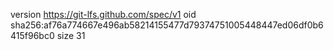 version https://git-lfs.github.com/spec/v1
oid sha256:af76a774667e496ab58214155477d79374751005448447ed06df0b6415f96bc0
size 31
